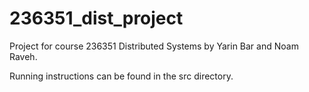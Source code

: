 # 236351_dist_project
Project for course 236351 Distributed Systems by Yarin Bar and Noam Raveh.

Running instructions can be found in the src directory.
